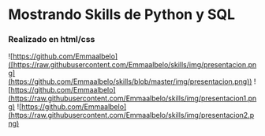 # Mostrando Skills de Python y SQL

### Realizado en html/css


![https://github.com/Emmaalbelo]([https://raw.githubusercontent.com/Emmaalbelo/skills/img/presentacion.png](https://github.com/Emmaalbelo/skills/blob/master/img/presentacion.png))
![https://github.com/Emmaalbelo](https://raw.githubusercontent.com/Emmaalbelo/skills/img/presentacion1.png)
![https://github.com/Emmaalbelo](https://raw.githubusercontent.com/Emmaalbelo/skills/img/presentacion2.png)
